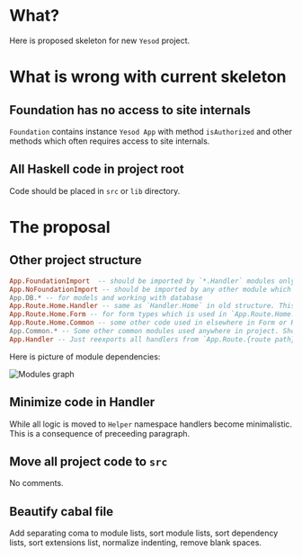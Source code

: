 # What?

Here is proposed skeleton for new `Yesod` project.

# What is wrong with current skeleton

## Foundation has no access to site internals

`Foundation` contains instance `Yesod App` with method `isAuthorized`
and other methods which often requires access to site internals.

## All Haskell code in project root

Code should be placed in `src` or `lib` directory.

# The proposal

## Other project structure

```haskell
App.FoundationImport  -- should be imported by `*.Handler` modules only
App.NoFoundationImport -- should be imported by any other module which must not be dependent from `App`
App.DB.* -- for models and working with database
App.Route.Home.Handler -- same as `Handler.Home` in old structure. This module depends on `Foundation` and have access to `Route App` (import App.FoundationImport)
App.Route.Home.Form -- for form types which is used in `App.Route.Home.Handler`. This module written in independent from `App` fassion (import App.NoFoundationImport)
App.Route.Home.Common -- some other code used in elsewhere in Form or Handler (import App.NoFoundationImport)
App.Common.* -- Some other common modules used anywhere in project. Should not depend on `App` and `import App.NoFoundation`
App.Handler -- Just reexports all handlers from `App.Route.{route path}.Handler` modules
```

Here is picture of module dependencies:

![Modules graph](https://rawgithub.com/s9gf4ult/yesod-skel/master/modules.svg)

## Minimize code in Handler

While all logic is moved to `Helper` namespace handlers become
minimalistic. This is a consequence of preceeding paragraph.

## Move all project code to `src`

No comments.

## Beautify cabal file

Add separating coma to module lists, sort module lists, sort
dependency lists, sort extensions list, normalize indenting, remove
blank spaces.
